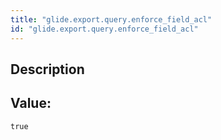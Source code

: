 ```yaml
---
title: "glide.export.query.enforce_field_acl"
id: "glide.export.query.enforce_field_acl"
---
```

## Description



## Value: 
```
true
```